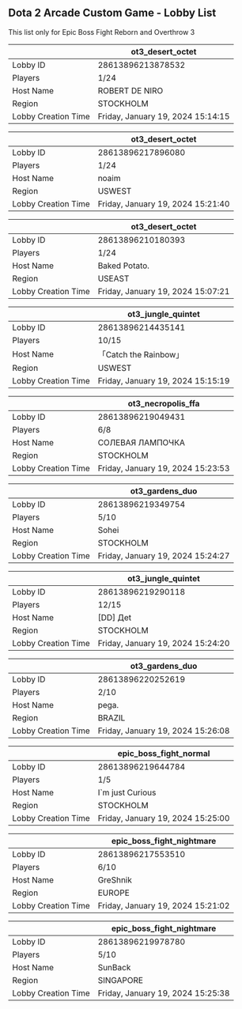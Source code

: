 ## Dota 2 Arcade Custom Game - Lobby List

This list only for Epic Boss Fight Reborn and Overthrow 3

|  | ot3_desert_octet |
| ------ | ------ |
| Lobby ID | 28613896213878532 |
| Players | 1/24 |
| Host Name | ROBERT DE NIRO |
| Region | STOCKHOLM |
| Lobby Creation Time | Friday, January 19, 2024 15:14:15 |


|  | ot3_desert_octet |
| ------ | ------ |
| Lobby ID | 28613896217896080 |
| Players | 1/24 |
| Host Name | noaim |
| Region | USWEST |
| Lobby Creation Time | Friday, January 19, 2024 15:21:40 |


|  | ot3_desert_octet |
| ------ | ------ |
| Lobby ID | 28613896210180393 |
| Players | 1/24 |
| Host Name | Baked Potato. |
| Region | USEAST |
| Lobby Creation Time | Friday, January 19, 2024 15:07:21 |


|  | ot3_jungle_quintet |
| ------ | ------ |
| Lobby ID | 28613896214435141 |
| Players | 10/15 |
| Host Name | 「Catch the Rainbow」 |
| Region | USWEST |
| Lobby Creation Time | Friday, January 19, 2024 15:15:19 |


|  | ot3_necropolis_ffa |
| ------ | ------ |
| Lobby ID | 28613896219049431 |
| Players | 6/8 |
| Host Name | СОЛЕВАЯ ЛАМПОЧКА |
| Region | STOCKHOLM |
| Lobby Creation Time | Friday, January 19, 2024 15:23:53 |


|  | ot3_gardens_duo |
| ------ | ------ |
| Lobby ID | 28613896219349754 |
| Players | 5/10 |
| Host Name | Sohei |
| Region | STOCKHOLM |
| Lobby Creation Time | Friday, January 19, 2024 15:24:27 |


|  | ot3_jungle_quintet |
| ------ | ------ |
| Lobby ID | 28613896219290118 |
| Players | 12/15 |
| Host Name | [DD] Дet |
| Region | STOCKHOLM |
| Lobby Creation Time | Friday, January 19, 2024 15:24:20 |


|  | ot3_gardens_duo |
| ------ | ------ |
| Lobby ID | 28613896220252619 |
| Players | 2/10 |
| Host Name | pega. |
| Region | BRAZIL |
| Lobby Creation Time | Friday, January 19, 2024 15:26:08 |


|  | epic_boss_fight_normal |
| ------ | ------ |
| Lobby ID | 28613896219644784 |
| Players | 1/5 |
| Host Name | I`m just Curious |
| Region | STOCKHOLM |
| Lobby Creation Time | Friday, January 19, 2024 15:25:00 |


|  | epic_boss_fight_nightmare |
| ------ | ------ |
| Lobby ID | 28613896217553510 |
| Players | 6/10 |
| Host Name | GreShnik |
| Region | EUROPE |
| Lobby Creation Time | Friday, January 19, 2024 15:21:02 |


|  | epic_boss_fight_nightmare |
| ------ | ------ |
| Lobby ID | 28613896219978780 |
| Players | 5/10 |
| Host Name | SunBack |
| Region | SINGAPORE |
| Lobby Creation Time | Friday, January 19, 2024 15:25:38 |


